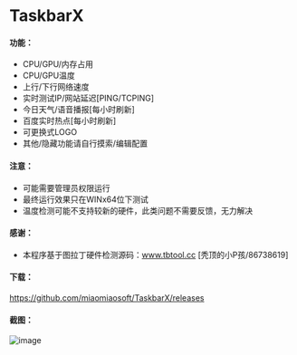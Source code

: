 # TaskbarX

#### 功能：
- CPU/GPU/内存占用
- CPU/GPU温度
- 上行/下行网络速度
- 实时测试IP/网站延迟[PING/TCPING]
- 今日天气/语音播报[每小时刷新]
- 百度实时热点[每小时刷新]
- 可更换式LOGO
- 其他/隐藏功能请自行摸索/编辑配置

#### 注意：
- 可能需要管理员权限运行
- 最终运行效果只在WINx64位下测试
- 温度检测可能不支持较新的硬件，此类问题不需要反馈，无力解决

#### 感谢：
- 本程序基于图拉丁硬件检测源码：www.tbtool.cc [秃顶的小P孩/86738619]

#### 下载：
https://github.com/miaomiaosoft/TaskbarX/releases

#### 截图：
![image](https://raw.githubusercontent.com/miaomiaosoft/TaskbarX/master/images/2020-02-25_182130.jpg)
